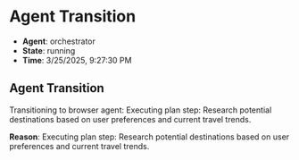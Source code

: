 # Agent Transition

- **Agent**: orchestrator
- **State**: running
- **Time**: 3/25/2025, 9:27:30 PM

## Agent Transition

Transitioning to browser agent: Executing plan step: Research potential destinations based on user preferences and current travel trends.

**Reason**: Executing plan step: Research potential destinations based on user preferences and current travel trends.

